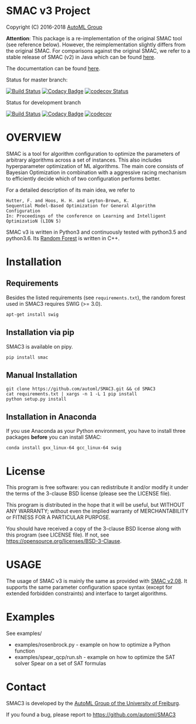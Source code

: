 # SMAC v3 Project

Copyright (C) 2016-2018  [AutoML Group](http://www.automl.org/)

__Attention__: This package is a re-implementation of the original SMAC tool
(see reference below).
However, the reimplementation slightly differs from the original SMAC.
For comparisons against the original SMAC, we refer to a stable release of SMAC (v2) in Java
which can be found [here](http://www.cs.ubc.ca/labs/beta/Projects/SMAC/).

The documentation can be found [here](https://automl.github.io/SMAC3/).

Status for master branch:

[![Build Status](https://travis-ci.org/automl/SMAC3.svg?branch=master)](https://travis-ci.org/automl/SMAC3)
[![Codacy Badge](https://api.codacy.com/project/badge/Grade/58f47a4bd25e45c9a4901ebca68118ff?branch=master)](https://www.codacy.com/app/automl/SMAC3?utm_source=github.com&amp;utm_medium=referral&amp;utm_content=automl/SMAC3&amp;utm_campaign=Badge_Grade)
[![codecov Status](https://codecov.io/gh/automl/SMAC3/branch/master/graph/badge.svg)](https://codecov.io/gh/automl/SMAC3)

Status for development branch

[![Build Status](https://travis-ci.org/automl/SMAC3.svg?branch=development)](https://travis-ci.org/automl/SMAC3)
[![Codacy Badge](https://api.codacy.com/project/badge/Grade/58f47a4bd25e45c9a4901ebca68118ff?branch=development)](https://www.codacy.com/app/automl/SMAC3?utm_source=github.com&amp;utm_medium=referral&amp;utm_content=automl/SMAC3&amp;utm_campaign=Badge_Grade)
[![codecov](https://codecov.io/gh/automl/SMAC3/branch/development/graph/badge.svg)](https://codecov.io/gh/automl/SMAC3)

# OVERVIEW

SMAC is a tool for algorithm configuration to optimize the parameters of
arbitrary algorithms across a set of instances. This also includes
hyperparameter optimization of ML algorithms. The main core consists of
Bayesian Optimization in combination with a aggressive racing mechanism to
efficiently decide which of two configuration performs better.

For a detailed description of its main idea,
we refer to

    Hutter, F. and Hoos, H. H. and Leyton-Brown, K.
    Sequential Model-Based Optimization for General Algorithm Configuration
    In: Proceedings of the conference on Learning and Intelligent OptimizatioN (LION 5)


SMAC v3 is written in Python3 and continuously tested with python3.5 and
python3.6. Its [Random Forest](https://github.com/automl/random_forest_run)
is written in C++.

# Installation

## Requirements

Besides the listed requirements (see `requirements.txt`), the random forest
used in SMAC3 requires SWIG (>= 3.0).

```apt-get install swig```


## Installation via pip

SMAC3 is available on pipy.

```pip install smac```

## Manual Installation

```
git clone https://github.com/automl/SMAC3.git && cd SMAC3
cat requirements.txt | xargs -n 1 -L 1 pip install
python setup.py install
```

## Installation in Anaconda

If you use Anaconda as your Python environment, you have to install three
packages **before** you can install SMAC:

```conda install gxx_linux-64 gcc_linux-64 swig```

# License

This program is free software: you can redistribute it and/or modify
it under the terms of the 3-clause BSD license (please see the LICENSE file).

This program is distributed in the hope that it will be useful,
but WITHOUT ANY WARRANTY; without even the implied warranty of
MERCHANTABILITY or FITNESS FOR A PARTICULAR PURPOSE.

You should have received a copy of the 3-clause BSD license
along with this program (see LICENSE file).
If not, see <https://opensource.org/licenses/BSD-3-Clause>.

# USAGE

The usage of SMAC v3 is mainly the same as provided with [SMAC v2.08](http://www.cs.ubc.ca/labs/beta/Projects/SMAC/v2.08.00/manual.pdf).
It supports the same parameter configuration space syntax
(except for extended forbidden constraints) and interface to
target algorithms.

# Examples

See examples/

  * examples/rosenbrock.py - example on how to optimize a Python function
  * examples/spear_qcp/run.sh - example on how to optimize the SAT solver Spear
    on a set of SAT formulas

# Contact

SMAC3 is developed by the [AutoML Group of the University of Freiburg](http://www.automl.org/).

If you found a bug, please report to https://github.com/automl/SMAC3
